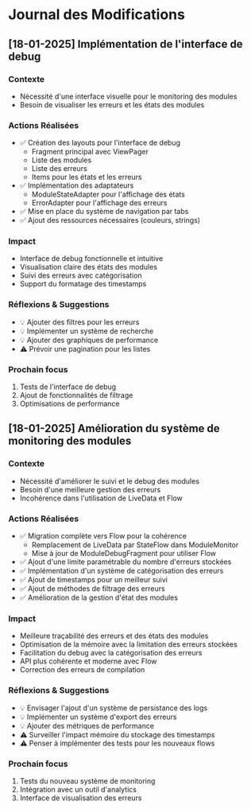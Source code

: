 # Journal des Modifications

## [18-01-2025] Implémentation de l'interface de debug

### Contexte
- Nécessité d'une interface visuelle pour le monitoring des modules
- Besoin de visualiser les erreurs et les états des modules

### Actions Réalisées
- ✅ Création des layouts pour l'interface de debug
  - Fragment principal avec ViewPager
  - Liste des modules
  - Liste des erreurs
  - Items pour les états et les erreurs
- ✅ Implémentation des adaptateurs
  - ModuleStateAdapter pour l'affichage des états
  - ErrorAdapter pour l'affichage des erreurs
- ✅ Mise en place du système de navigation par tabs
- ✅ Ajout des ressources nécessaires (couleurs, strings)

### Impact
- Interface de debug fonctionnelle et intuitive
- Visualisation claire des états des modules
- Suivi des erreurs avec catégorisation
- Support du formatage des timestamps

### Réflexions & Suggestions
- 💡 Ajouter des filtres pour les erreurs
- 💡 Implémenter un système de recherche
- 💡 Ajouter des graphiques de performance
- ⚠️ Prévoir une pagination pour les listes

### Prochain focus
1. Tests de l'interface de debug
2. Ajout de fonctionnalités de filtrage
3. Optimisations de performance

## [18-01-2025] Amélioration du système de monitoring des modules

### Contexte
- Nécessité d'améliorer le suivi et le debug des modules
- Besoin d'une meilleure gestion des erreurs
- Incohérence dans l'utilisation de LiveData et Flow

### Actions Réalisées
- ✅ Migration complète vers Flow pour la cohérence
  - Remplacement de LiveData par StateFlow dans ModuleMonitor
  - Mise à jour de ModuleDebugFragment pour utiliser Flow
- ✅ Ajout d'une limite paramétrable du nombre d'erreurs stockées
- ✅ Implémentation d'un système de catégorisation des erreurs
- ✅ Ajout de timestamps pour un meilleur suivi
- ✅ Ajout de méthodes de filtrage des erreurs
- ✅ Amélioration de la gestion d'état des modules

### Impact
- Meilleure traçabilité des erreurs et des états des modules
- Optimisation de la mémoire avec la limitation des erreurs stockées
- Facilitation du debug avec la catégorisation des erreurs
- API plus cohérente et moderne avec Flow
- Correction des erreurs de compilation

### Réflexions & Suggestions
- 💡 Envisager l'ajout d'un système de persistance des logs
- 💡 Implémenter un système d'export des erreurs
- 💡 Ajouter des métriques de performance
- ⚠️ Surveiller l'impact mémoire du stockage des timestamps
- ⚠️ Penser à implémenter des tests pour les nouveaux flows

### Prochain focus
1. Tests du nouveau système de monitoring
2. Intégration avec un outil d'analytics
3. Interface de visualisation des erreurs